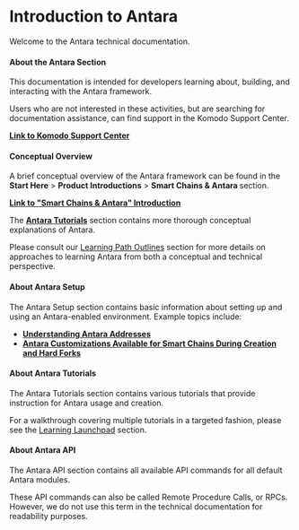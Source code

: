 # Introduction to Antara

Welcome to the Antara technical documentation.

#### About the Antara Section

This documentation is intended for developers learning about, building, and interacting with the Antara framework.

Users who are not interested in these activities, but are searching for documentation assistance, can find support in the Komodo Support Center.

[<b>Link to Komodo Support Center</b>](https://support.komodoplatform.com/support/home)

#### Conceptual Overview

A brief conceptual overview of the Antara framework can be found in the <b>Start Here</b> > <b>Product Introductions</b> > <b>Smart Chains & Antara </b> section.

[<b>Link to "Smart Chains & Antara" Introduction</b>](../basic-docs/start-here/about-komodo-platform/product-introductions.html#smart-chains-fluidity)

The [<b>Antara Tutorials</b>](../basic-docs/fluidity/fluidity-tutorials/introduction-to-fluidity-tutorials.md) section contains more thorough conceptual explanations of Antara.

Please consult our [Learning Path Outlines](../basic-docs/start-here/learning-launchpad/learning-path-outlines.html#type-b-developers-smart-chains) section for more details on approaches to learning Antara from both a conceptual and technical perspective.

#### About Antara Setup

The Antara Setup section contains basic information about setting up and using an Antara-enabled environment. Example topics include:

- [<b>Understanding Antara Addresses</b>](../basic-docs/fluidity/fluidity-setup/fluidity-instructions.html#understanding-the-types-of-addresses)
- [<b>Antara Customizations Available for Smart Chains During Creation and Hard Forks </b>](../basic-docs/smart-chains/smart-chain-setup/smart-chain-customizations.html#smart-chain-customizations)

#### About Antara Tutorials

The Antara Tutorials section contains various tutorials that provide instruction for Antara usage and creation.

For a walkthrough covering multiple tutorials in a targeted fashion, please see the [Learning Launchpad](../basic-docs/start-here/learning-launchpad/learning-path-outlines.html) section.

#### About Antara API

The Antara API section contains all available API commands for all default Antara modules.

These API commands can also be called Remote Procedure Calls, or RPCs. However, we do not use this term in the technical documentation for readability purposes.
